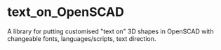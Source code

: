 text_on_OpenSCAD
================

A library for putting customised "text on" 3D shapes in OpenSCAD with changeable fonts, languages/scripts, text direction.
